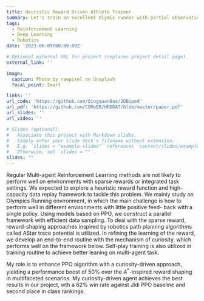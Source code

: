 ```yaml
---
title: Heuristic Reward Driven Athlete Trainer
summary: Let's train an excellent Olymic runner with partial observations
tags:
  - Reinforcement Learning
  - Deep Learning
  - Robotics
date: '2023-06-09T00:00:00Z'

# Optional external URL for project (replaces project detail page).
external_link: ''

image:
  caption: Photo by rawpixel on Unsplash
  focal_point: Smart

links: ''
url_code: 'https://github.com/QingquanBao/2DBiped'
url_pdf: 'https://github.com/COMoER/HRDDAT/blob/master/paper.pdf'
url_slides: ''
url_video: ''

# Slides (optional).
#   Associate this project with Markdown slides.
#   Simply enter your slide deck's filename without extension.
#   E.g. `slides = "example-slides"` references `content/slides/example-slides.md`.
#   Otherwise, set `slides = ""`.
slides: ""
---
```


Regular Multi-agent Reinforcement Learning methods are not likely to perform well on environments with sparse rewards or integrated task settings. We expected to explore a heuristic reward function and high-capacity data replay framework to tackle this problem. We mainly study on Olympics Running environment, in which the main challenge is how to perform well in different environments with little positive feed- back with a single policy. Using models based on PPO, we construct a parallel framework with efficient data sampling. To deal with the sparse reward, reward-shaping approaches inspired by robotics path planning algorithms called AStar trace potential is utilized. In refining the learning of the reward, we develop an end-to-end routine with the mechanism of curiosity, which performs well on the framework below. Self-play training is also utilized in training routine to achieve better leaning on multi-agent task.

My role is to enhance PPO algorithm with a curiosity-driven approach, yielding a performance boost of 50% over the $A^*$-inspired reward shaping in multifaceted scenarios. My curiosity-driven agent achieves the best results in our project, wth a 62% win rate against Jidi PPO baseline and second place in class rankings.


